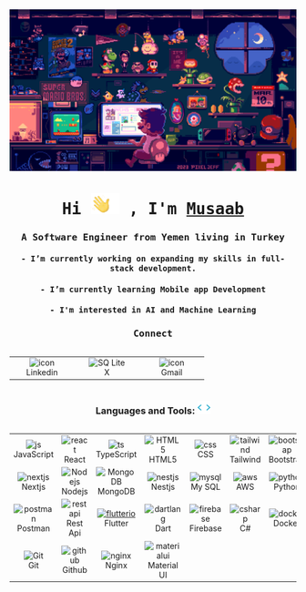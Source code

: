 <div align="center">
<img src="./assets/mario.gif" align="center" style="width: 1000px" />
</div>

###

<h1 align="center"><samp>Hi <img src="./assets/hello.gif"/> , I'm <a href="" target="_blank">Musaab</a></samp></h1>

<h3 align="center"><samp>A Software Engineer from Yemen living in Turkey</samp></h3>

<h4 align="center"><samp>- I’m currently working on expanding my skills in full-stack development.</samp></h4>

<h4 align="center"><samp align="center">- I’m currently learning Mobile app Development</samp></h4>

<h4 align="center"><samp align="center">- I'm interested in AI and Machine Learning</samp></h4>

###

<h3 align="center"><samp>Connect</samp></h3>
<div style="display: flex; align-items: flex-start; align: center">
<table align="center">
  <tr>
   <td align="center" width="100">
        <img src="https://skillicons.dev/icons?i=linkedin" alt="icon" width="65" height="65" />
      <br><a herf='https://www.linkedin.com/in/musaab-mohammed-kubbi-475911212/'>Linkedin</a> 
    </td>
      <td align="center" width="100">
        <img src="https://skillicons.dev/icons?i=twitter" width="65" height="65" alt="SQ Lite" />
      <br><a herf='https://x.com/MusaabK99'>X</a>
    </td>
    <td align="center" width="100">
       <img src="https://skillicons.dev/icons?i=gmail" alt="icon" width="65" height="65" />
      <br><a herf="mailto:mkbusiness202@gmail.com"> Gmail</a>
  </tr>
</table>
<br><br>
</div>
<h3 align="center">Languages and Tools: <img src = "./assets/giphy.gif" width ="23"> </h3>

<div style="display: flex; align-items: flex-start; align: center">
<table align="center">
<tr>
    <td align="center" width="100">
        <img src="https://techstack-generator.vercel.app/js-icon.svg" alt="js" width="65" height="65" />
      <br>JavaScript
    </td>
    <td align="center" width="100">
        <img src="https://techstack-generator.vercel.app/react-icon.svg" alt="react" width="65" height="65" />
      <br>React
    </td>
    <td align="center" width="100">
        <img src="https://techstack-generator.vercel.app/ts-icon.svg" alt="ts" width="65" height="65" />
      <br>TypeScript
    </td>
    <td align="center"  width="100">
        <img src="https://skillicons.dev/icons?i=html" width="65" height="65" alt="HTML5" />
      <br>HTML5
    </td>
    <td align="center" width="100">
        <img src="https://skillicons.dev/icons?i=css" width="65" height="65" alt="css" />
      <br>CSS
    </td>
    <td align="center"  width="100">
        <img src="https://skillicons.dev/icons?i=tailwind" width="65" height="65" alt="tailwind" />
      <br>Tailwind
    </td>
    <td align="center"  width="100">
        <img src="https://skillicons.dev/icons?i=bootstrap" width="65" height="65" alt="bootstrap" />
      <br>Bootstrap
    </td>
    <td align="center" width="100">
        <img src="https://skillicons.dev/icons?i=figma" alt="figma" width="65" height="65" />
      <br>Figma
    </td>
  </tr>
  <tr>
      <td align="center" width="100">
        <img src="https://skillicons.dev/icons?i=nextjs" width="65" height="65" alt="nextjs" />
      <br>Nextjs
      </td>
     <td align="center" width="100">
        <img src="https://skillicons.dev/icons?i=nodejs" width="65" height="65" alt="Nodejs" />
      <br>Nodejs
      </td>
          <td align="center" width="100">
        <img src="https://skillicons.dev/icons?i=mongodb" width="65" height="65" alt="MongoDB" />
      <br>MongoDB
    </td>
    <td align="center" width="100">
        <img src="https://skillicons.dev/icons?i=nestjs" width="65" height="65" alt="nestjs" />
      <br>Nestjs
      </td>
    <td align="center"  width="100">
        <img src="https://techstack-generator.vercel.app/mysql-icon.svg" width="65" height="65" alt="mysql" />
      <br>My SQL
    </td>
           <td align="center" width="100">
        <img src="https://techstack-generator.vercel.app/aws-icon.svg" alt="aws" width="65" height="65" />
      <br>AWS
    </td>
    <td align="center" width="100">
        <img src="https://techstack-generator.vercel.app/python-icon.svg" alt="python" width="65" height="65" />
      <br>Python
    </td>
    <td align="center" width="100">
        <img src="https://techstack-generator.vercel.app/django-icon.svg" alt="django" width="65" height="65" />
      <br>Django
    </td>
  </tr>
  <tr>
  <td align="center" width="100">
        <img src="https://skillicons.dev/icons?i=postman" width="65" height="65" alt="postman" />
      <br>Postman
    </td>
    <td align="center" width="100">
        <img src="https://techstack-generator.vercel.app/restapi-icon.svg" width="65" height="65" alt="restapi" />
      <br>Rest Api
    </td>
    <td align="center" width="100">
      <a href="#macropower-tech">
        <img src="https://www.vectorlogo.zone/logos/flutterio/flutterio-icon.svg" alt="flutterio" width="65" height="65" />
      </a>
      <br>Flutter
    </td>
    <td align="center" width="100">
        <img src="https://www.vectorlogo.zone/logos/dartlang/dartlang-icon.svg" alt="dartlang" width="65" height="65" />
      <br>Dart
    </td>
    <td align="center" width="100">
        <img src="https://www.vectorlogo.zone/logos/firebase/firebase-icon.svg" alt="firebase" width="65" height="65" />
      </a>
      <br>Firebase
    </td>
    <td align="center" width="100">
        <img src="https://techstack-generator.vercel.app/csharp-icon.svg" alt="csharp" width="65" height="65" />
      </a>
      <br>C#
    </td>
    <td align="center" width="100">
        <img src="https://techstack-generator.vercel.app/docker-icon.svg" alt="docker" width="65" height="65" />
      </a>
      <br>Docker
    </td>
    <td align="center" width="100">
        <img src="https://techstack-generator.vercel.app/kubernetes-icon.svg" alt="kubernetes" width="65" height="65" />
      </a>
      <br>Kubernetes
    </td>
  </tr>
 <tr>
       <td align="center" width="100"> 
        <img src="https://user-images.githubusercontent.com/25181517/192108372-f71d70ac-7ae6-4c0d-8395-51d8870c2ef0.png" width="65" height="65" alt="Git" />
      <br>Git
    </td>
       <td align="center" width="100">
        <img src="https://techstack-generator.vercel.app/github-icon.svg" alt="github" width="65" height="65" />
      <br>Github
    </td>  
    <td align="center" width="100">
        <img src="https://techstack-generator.vercel.app/nginx-icon.svg" alt="nginx" width="65" height="65" />
      </a>
      <br>Nginx
    </td>
    <td align="center" width="100">
        <img src="https://skillicons.dev/icons?i=materialui" alt="materialui" width="65" height="65" />
      </a>
      <br>Material UI
    </td> 
 </tr>
</table>
<br><br>
</div>

